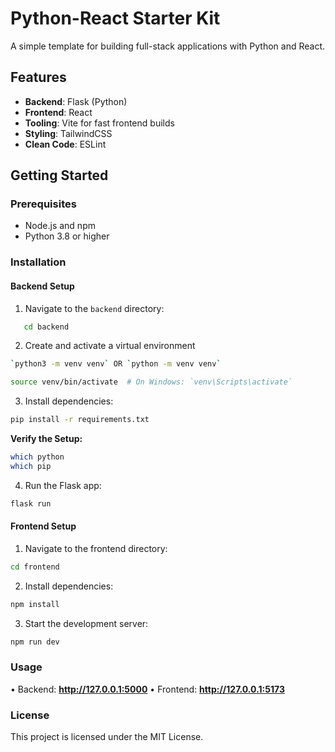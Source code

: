 # Python-React Starter Kit

A simple template for building full-stack applications with Python and React.

## Features

- **Backend**: Flask (Python)
- **Frontend**: React
- **Tooling**: Vite for fast frontend builds
- **Styling**: TailwindCSS
- **Clean Code**: ESLint

## Getting Started

### Prerequisites

- Node.js and npm
- Python 3.8 or higher

### Installation

#### Backend Setup

1. Navigate to the `backend` directory:

```bash
   cd backend
```

2. Create and activate a virtual environment

```bash
`python3 -m venv venv` OR `python -m venv venv`

source venv/bin/activate  # On Windows: `venv\Scripts\activate`
```

3. Install dependencies:

```bash
pip install -r requirements.txt
```

**Verify the Setup:**

```bash
which python
which pip
```

4. Run the Flask app:

```bash
flask run
```

#### Frontend Setup

1. Navigate to the frontend directory:

```bash
cd frontend
```

2. Install dependencies:

```bash
npm install
```

3. Start the development server:

```bash
npm run dev
```

### Usage

 • Backend: **<http://127.0.0.1:5000>**
 • Frontend: **<http://127.0.0.1:5173>**

### License

This project is licensed under the MIT License.
